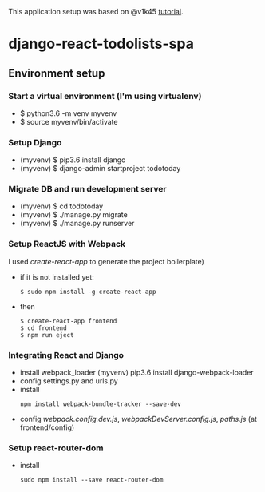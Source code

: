 
This application setup was based on @v1k45 [tutorial](http://v1k45.com/blog/modern-django-part-1-setting-up-django-and-react/).

# django-react-todolists-spa

## Environment setup

### Start a virtual environment (I'm using virtualenv)
- $ python3.6 -m venv myvenv
- $ source myvenv/bin/activate

### Setup Django
- (myvenv)  $ pip3.6 install django
- (myvenv)  $ django-admin startproject todotoday

### Migrate DB and run development server
- (myvenv)  $ cd todotoday
- (myvenv)  $ ./manage.py migrate
- (myvenv)  $ ./manage.py runserver

### Setup ReactJS with Webpack

I used _create-react-app_ to generate the project boilerplate)

- if it is not installed yet:
    ````
    $ sudo npm install -g create-react-app
    ````
- then
    ````
    $ create-react-app frontend
    $ cd frontend
    $ npm run eject
    ````
### Integrating React and Django

- install webpack_loader
    (myvenv) pip3.6 install django-webpack-loader
- config settings.py and urls.py
- install <webpack-bundle-tracker>
    ````
    npm install webpack-bundle-tracker --save-dev
    ````
- config *webpack.config.dev.js*, *webpackDevServer.config.js*, *paths.js* (at frontend/config)

### Setup react-router-dom
- install <react-router-dom>
    ````
    sudo npm install --save react-router-dom
    ````
